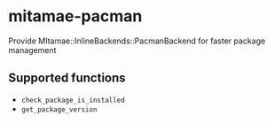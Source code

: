 # mitamae-pacman
Provide MItamae::InlineBackends::PacmanBackend for faster package management

## Supported functions

- `check_package_is_installed`
- `get_package_version`
